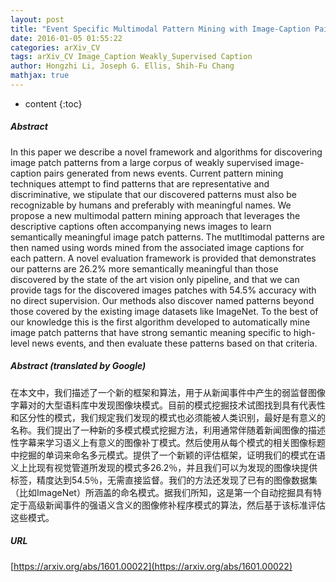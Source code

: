 ```yaml
---
layout: post
title: "Event Specific Multimodal Pattern Mining with Image-Caption Pairs"
date: 2016-01-05 01:55:22
categories: arXiv_CV
tags: arXiv_CV Image_Caption Weakly_Supervised Caption
author: Hongzhi Li, Joseph G. Ellis, Shih-Fu Chang
mathjax: true
---
```


* content
{:toc}

##### Abstract
In this paper we describe a novel framework and algorithms for discovering image patch patterns from a large corpus of weakly supervised image-caption pairs generated from news events. Current pattern mining techniques attempt to find patterns that are representative and discriminative, we stipulate that our discovered patterns must also be recognizable by humans and preferably with meaningful names. We propose a new multimodal pattern mining approach that leverages the descriptive captions often accompanying news images to learn semantically meaningful image patch patterns. The mutltimodal patterns are then named using words mined from the associated image captions for each pattern. A novel evaluation framework is provided that demonstrates our patterns are 26.2% more semantically meaningful than those discovered by the state of the art vision only pipeline, and that we can provide tags for the discovered images patches with 54.5% accuracy with no direct supervision. Our methods also discover named patterns beyond those covered by the existing image datasets like ImageNet. To the best of our knowledge this is the first algorithm developed to automatically mine image patch patterns that have strong semantic meaning specific to high-level news events, and then evaluate these patterns based on that criteria.

##### Abstract (translated by Google)
在本文中，我们描述了一个新的框架和算法，用于从新闻事件中产生的弱监督图像字幕对的大型语料库中发现图像块模式。目前的模式挖掘技术试图找到具有代表性和区分性的模式，我们规定我们发现的模式也必须能被人类识别，最好是有意义的名称。我们提出了一种新的多模式模式挖掘方法，利用通常伴随着新闻图像的描述性字幕来学习语义上有意义的图像补丁模式。然后使用从每个模式的相关图像标题中挖掘的单词来命名多元模式。提供了一个新颖的评估框架，证明我们的模式在语义上比现有视觉管道所发现的模式多26.2％，并且我们可以为发现的图像块提供标签，精度达到54.5％，无需直接监督。我们的方法还发现了已有的图像数据集（比如ImageNet）所涵盖的命名模式。据我们所知，这是第一个自动挖掘具有特定于高级新闻事件的强语义含义的图像修补程序模式的算法，然后基于该标准评估这些模式。

##### URL
[https://arxiv.org/abs/1601.00022](https://arxiv.org/abs/1601.00022)

